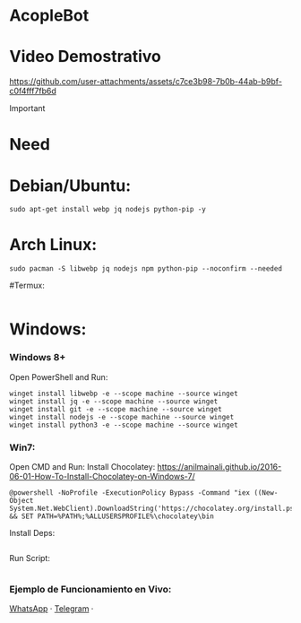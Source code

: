 # AcopleBot

# Video Demostrativo
https://github.com/user-attachments/assets/c7ce3b98-7b0b-44ab-b9bf-c0f4fff7fb6d

> [!IMPORTANT]
> # Need 

# Debian/Ubuntu:
```
sudo apt-get install webp jq nodejs python-pip -y

```

# Arch Linux:
```
sudo pacman -S libwebp jq nodejs npm python-pip --noconfirm --needed

```
#Termux:
```

```


# Windows:
### Windows 8+
Open PowerShell and Run:
```
winget install libwebp -e --scope machine --source winget
winget install jq -e --scope machine --source winget
winget install git -e --scope machine --source winget
winget install nodejs -e --scope machine --source winget
winget install python3 -e --scope machine --source winget

```
### Win7:
Open CMD and Run:
Install Chocolatey:
https://anilmainali.github.io/2016-06-01-How-To-Install-Chocolatey-on-Windows-7/
```
@powershell -NoProfile -ExecutionPolicy Bypass -Command "iex ((New-Object System.Net.WebClient).DownloadString('https://chocolatey.org/install.ps1'))" && SET PATH=%PATH%;%ALLUSERSPROFILE%\chocolatey\bin

```

Install Deps:
```

```

Run Script:
```

```

### Ejemplo de Funcionamiento en Vivo:
 [WhatsApp](https://github.com/lyfe00011/levanter) · [Telegram](https://t.me/tgtowabot) · 

